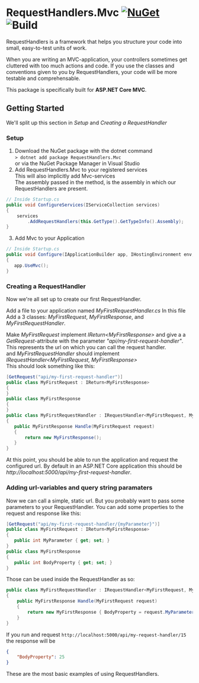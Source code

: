 # RequestHandlers.Mvc [![NuGet](https://img.shields.io/nuget/v/RequestHandlers.Mvc.svg)](https://www.nuget.org/packages/RequestHandlers.Mvc/) ![Build](https://img.shields.io/vso/build/smartasses/3d9a33af-eaed-44e1-8b7d-40ed447cb6e3/64.svg)
RequestHandlers is a framework that helps you structure your code into small, easy-to-test units of work.

When you are writing an MVC-application, your controllers sometimes get cluttered with too much actions and code. If you use the classes and conventions given to you by RequestHandlers, your code will be more testable and comprehensable.

This package is specifically built for **ASP.NET Core MVC**.

## Getting Started
We'll split up this section in _Setup_ and _Creating a RequestHandler_
### Setup
 1. Download the NuGet package 
 with the dotnet command  
 ```> dotnet add package RequestHandlers.Mvc```  
 or via the NuGet Package Manager in Visual Studio
 2. Add RequestHandlers.Mvc to your registered services  
 This will also implicitly add Mvc-services  
 The assembly passed in the method, is the assembly in which our RequestHandlers are present.
 ```csharp  
 // Inside Startup.cs  
 public void ConfigureServices(IServiceCollection services)  
 {  
     services  
         .AddRequestHandlers(this.GetType().GetTypeInfo().Assembly);  
 }  
 ```

 3. Add Mvc to your Application
  ```csharp
 // Inside Startup.cs
 public void Configure(IApplicationBuilder app, IHostingEnvironment env, ILoggerFactory loggerFactory)
 {
     app.UseMvc();
 }
 ```
 ### Creating a RequestHandler
 Now we're all set up to create our first RequestHandler.  

 Add a file to your application named _MyFirstRequestHandler.cs_
 In this file Add a 3 classes: _MyFirstRequest_, _MyFirstResponse_, and _MyFirstRequestHandler_.  
 
 Make _MyFirstRequest_ implement _IReturn\<MyFirstResponse>_ and give a a _GetRequest_-attribute with the parameter _"api/my-first-request-handler"_. This represents the url on which you can call the request handler.  
 and _MyFirstRequestHandler_ should implement _IRequestHandler\<MyFirstRequest, MyFirstResponse>_  
 This should look something like this:  
 ```csharp
[GetRequest("api/my-first-request-handler")]
public class MyFirstRequest : IReturn<MyFirstResponse>
{
}
public class MyFirstResponse
{
}
public class MyFirstRequestHandler : IRequestHandler<MyFirstRequest, MyFirstResponse>
{
    public MyFirstResponse Handle(MyFirstRequest request)
    {
        return new MyFirstResponse();
    }
}
 ```
 At this point, you should be able to run the application and request the configured url. By default in an ASP.NET Core application this should be _http://localhost:5000/api/my-first-request-handler_.  

### Adding url-variables and query string paramaters
Now we can call a simple, static url. But you probably want to pass some parameters to your RequestHandler.
You can add some properties to the request and response like this:
 ```csharp
[GetRequest("api/my-first-request-handler/{myParameter}")]
public class MyFirstRequest : IReturn<MyFirstResponse>
{
    public int MyParameter { get; set; }
}
public class MyFirstResponse
{
    public int BodyProperty { get; set; }
}
```
Those can be used inside the RequestHandler as so:
```csharp
public class MyFirstRequestHandler : IRequestHandler<MyFirstRequest, MyFirstResponse>
{
    public MyFirstResponse Handle(MyFirstRequest request)
    {
        return new MyFirstResponse { BodyProperty = request.MyParameter + 10 };
    }
}
 ```
 If you run and request `http://localhost:5000/api/my-request-handler/15` the response will be
 ```json
 {
     "BodyProperty": 25
 }
 ```
 These are the most basic examples of using RequestHandlers.
